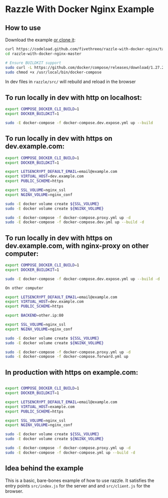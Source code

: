 # Razzle With Docker Nginx Example

## How to use
Download the example [or clone it](https://github.com/fivethreeo/razzle-with-docker-nginx.git):

```bash
curl https://codeload.github.com/fivethreeo/razzle-with-docker-nginx/tar.gz/master | tar -xz razzle-with-docker-nginx-master
cd razzle-with-docker-nginx-master

# Ensure BUILDKIT support
sudo curl -L https://github.com/docker/compose/releases/download/1.27.2/docker-compose-`uname -s`-`uname -m` -o /usr/local/bin/docker-compose
sudo chmod +x /usr/local/bin/docker-compose
```
In dev files in `razzle/src/` will rebuild and reload in the browser

## To run locally in dev with http on localhost:

```bash
export COMPOSE_DOCKER_CLI_BUILD=1
export DOCKER_BUILDKIT=1

sudo -E docker-compose -f docker-compose.dev.expose.yml up --build
```

## To run locally in dev with https on dev.example.com:

```bash
export COMPOSE_DOCKER_CLI_BUILD=1
export DOCKER_BUILDKIT=1

export LETSENCRYPT_DEFAULT_EMAIL=email@example.com
export VIRTUAL_HOST=dev.example.com
export PUBLIC_SCHEME=https

export SSL_VOLUME=nginx_ssl
export NGINX_VOLUME=nginx_conf

sudo -E docker volume create ${SSL_VOLUME}
sudo -E docker volume create ${NGINX_VOLUME}

sudo -E docker-compose -f docker-compose.proxy.yml up -d
sudo -E docker-compose -f docker-compose.dev.yml up --build -d
```

## To run locally in dev with https on dev.example.com, with nginx-proxy on other computer:

```bash
export COMPOSE_DOCKER_CLI_BUILD=1
export DOCKER_BUILDKIT=1

sudo -E docker-compose -f docker-compose.dev.expose.yml up --build -d

On other computer

export LETSENCRYPT_DEFAULT_EMAIL=email@example.com
export VIRTUAL_HOST=dev.example.com
export PUBLIC_SCHEME=https

export BACKEND=other.ip:80

export SSL_VOLUME=nginx_ssl
export NGINX_VOLUME=nginx_conf

sudo -E docker volume create ${SSL_VOLUME}
sudo -E docker volume create ${NGINX_VOLUME}

sudo -E docker-compose -f docker-compose.proxy.yml up -d
sudo -E docker-compose -f docker-compose.forward.yml up

```

## In production with https on example.com:

```bash

export COMPOSE_DOCKER_CLI_BUILD=1
export DOCKER_BUILDKIT=1

export LETSENCRYPT_DEFAULT_EMAIL=email@example.com
export VIRTUAL_HOST=example.com
export PUBLIC_SCHEME=https

export SSL_VOLUME=nginx_ssl
export NGINX_VOLUME=nginx_conf

sudo -E docker volume create ${SSL_VOLUME}
sudo -E docker volume create ${NGINX_VOLUME}

sudo -E docker-compose -f docker-compose.proxy.yml up -d
sudo -E docker-compose -f docker-compose.yml up --build -d
```

## Idea behind the example
This is a basic, bare-bones example of how to use razzle. It satisfies the entry points
`src/index.js` for the server and and `src/client.js` for the browser.
